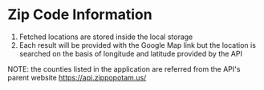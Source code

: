 # Zip Code Information

1. Fetched locations are stored inside the local storage 
2. Each result will be provided with the Google Map link but the location is searched on the basis of longitude and latitude provided by the API
   
NOTE:
  the counties listed in the application are referred from the API's parent website https://api.zippopotam.us/
